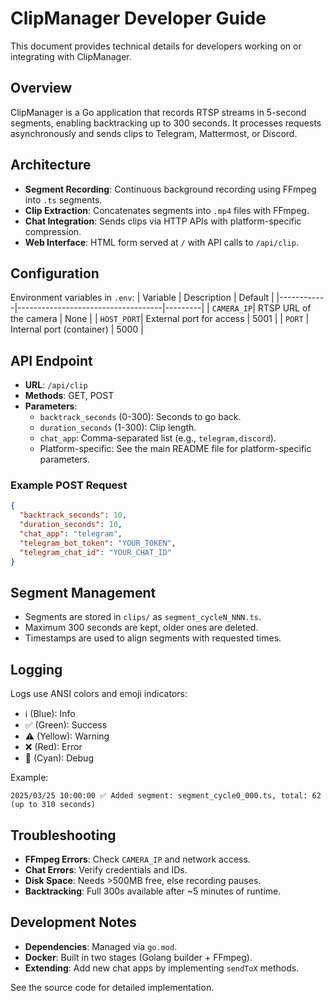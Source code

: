 # ClipManager Developer Guide

This document provides technical details for developers working on or integrating with ClipManager.

## Overview

ClipManager is a Go application that records RTSP streams in 5-second segments, enabling backtracking up to 300 seconds. It processes requests asynchronously and sends clips to Telegram, Mattermost, or Discord.

## Architecture

- **Segment Recording**: Continuous background recording using FFmpeg into `.ts` segments.
- **Clip Extraction**: Concatenates segments into `.mp4` files with FFmpeg.
- **Chat Integration**: Sends clips via HTTP APIs with platform-specific compression.
- **Web Interface**: HTML form served at `/` with API calls to `/api/clip`.

## Configuration

Environment variables in `.env`:
| Variable   | Description                        | Default |
|------------|------------------------------------|---------|
| `CAMERA_IP`| RTSP URL of the camera             | None    |
| `HOST_PORT`| External port for access           | 5001    |
| `PORT`     | Internal port (container)          | 5000    |

## API Endpoint

- **URL**: `/api/clip`
- **Methods**: GET, POST
- **Parameters**:
  - `backtrack_seconds` (0-300): Seconds to go back.
  - `duration_seconds` (1-300): Clip length.
  - `chat_app`: Comma-separated list (e.g., `telegram,discord`).
  - Platform-specific: See the main README file for platform-specific parameters.

### Example POST Request
```json
{
  "backtrack_seconds": 10,
  "duration_seconds": 10,
  "chat_app": "telegram",
  "telegram_bot_token": "YOUR_TOKEN",
  "telegram_chat_id": "YOUR_CHAT_ID"
}
```

## Segment Management

- Segments are stored in `clips/` as `segment_cycleN_NNN.ts`.
- Maximum 300 seconds are kept, older ones are deleted.
- Timestamps are used to align segments with requested times.

## Logging

Logs use ANSI colors and emoji indicators:
- ℹ️ (Blue): Info
- ✅ (Green): Success
- ⚠️ (Yellow): Warning
- ❌ (Red): Error
- 🔧 (Cyan): Debug

Example:
```
2025/03/25 10:00:00 ✅ Added segment: segment_cycle0_000.ts, total: 62 (up to 310 seconds)
```

## Troubleshooting

- **FFmpeg Errors**: Check `CAMERA_IP` and network access.
- **Chat Errors**: Verify credentials and IDs.
- **Disk Space**: Needs >500MB free, else recording pauses.
- **Backtracking**: Full 300s available after ~5 minutes of runtime.

## Development Notes

- **Dependencies**: Managed via `go.mod`.
- **Docker**: Built in two stages (Golang builder + FFmpeg).
- **Extending**: Add new chat apps by implementing `sendToX` methods.

See the source code for detailed implementation.